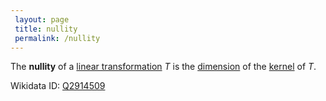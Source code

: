 ```yaml
---
 layout: page
 title: nullity
 permalink: /nullity
---
```

The **nullity** of a [linear transformation](https://defsmath.github.io/DefsMath/linear_transformation) $T$ is the [dimension](https://defsmath.github.io/DefsMath/dimension_of_vector_space) of the [kernel](https://defsmath.github.io/DefsMath/kernel_of_linear_transformation) of $T$.

Wikidata ID: [Q2914509](https://www.wikidata.org/wiki/Q2914509)